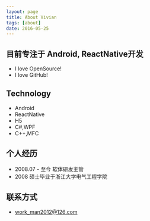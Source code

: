 ```yaml
---
layout: page
title: About Vivian
tags: [about]
date: 2016-05-25
---
```

    
## 目前专注于 Android, ReactNative开发	
- I love OpenSource!
- I love GitHub!

## Technology
* Android
* ReactNative
* H5
* C#,WPF
* C++,MFC

## 个人经历
* 2008.07 - 至今 软体研发主管
* 2008 硕士毕业于浙江大学电气工程学院

## 联系方式
* work_man2012@126.com
